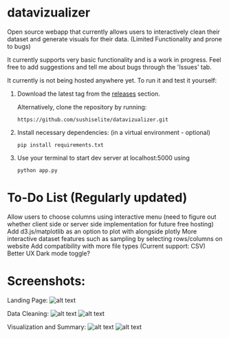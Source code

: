# datavizualizer
Open source webapp that currently allows users to interactively clean their dataset and generate visuals for their data. (Limited Functionality and prone to bugs)

It currently supports very basic functionality and is a work in progress. Feel free to add suggestions and tell me about bugs through the 'Issues' tab.

It currently is not being hosted anywhere yet. To run it and test it yourself:

1. Download the latest tag from the [releases](https://github.com/sushiselite/datavizualizer/releases) section.
   
   Alternatively, clone the repository by running:
   
   ```https://github.com/sushiselite/datavizualizer.git```

3. Install necessary dependencies: (in a virtual environment - optional)
   
   ```pip install requirements.txt```

5. Use your terminal to start dev server at localhost:5000 using
   
   ```python app.py```

# To-Do List (Regularly updated)

Allow users to choose columns using interactive menu (need to figure out whether client side or server side implementation for future free hosting)
Add d3.js/matplotlib as an option to plot with alongside plotly
More interactive dataset features such as sampling by selecting rows/columns on website
Add compatibility with more file types (Current support: CSV)
Better UX
Dark mode toggle?

# Screenshots:

Landing Page:
![alt text](https://github.com/sushiselite/datavizualizer/blob/main/images/index.png?raw=true)

Data Cleaning:
![alt text](https://github.com/sushiselite/datavizualizer/blob/main/images/clean1.png?raw=true)
![alt text](https://github.com/sushiselite/datavizualizer/blob/main/images/clean2.png?raw=true)

Visualization and Summary:
![alt text](https://github.com/sushiselite/datavizualizer/blob/main/images/data1.png?raw=true)
![alt text](https://github.com/sushiselite/datavizualizer/blob/main/images/data2.png?raw=true)
